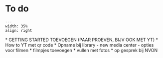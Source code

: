 # To do

<div style="clear: both;">

```{figure} ../figures/busy.png
---
width: 35%
align: right
```

</div>
* GETTING STARTED TOEVOEGEN (PAAR PROEVEN, BIJV OOK MET YT)
* How to YT met qr code
* Opname bij library - new media center - opties voor filmen
* filmpjes toevoegen
* vullen met fotos
* op gesprek bij NVON

